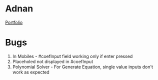 # Adnan
[Portfolio](https://mohammedadnan2307.github.io/adnan/)

# Bugs
1. In Mobiles - #coefInput field working only if enter pressed
2. Placeholed not displayed in #coefInput
3. Polynomial Solver - For Generate Equation, single value inputs don't work as expected 